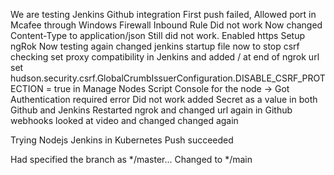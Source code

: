 We are testing Jenkins Github integration
First push failed, Allowed port in Mcafee through Windows Firewall Inbound Rule
Did not work
Now changed Content-Type to application/json
Still did not work. Enabled https
Setup ngRok Now testing again
changed jenkins startup file now to stop csrf checking
set proxy compatibility in Jenkins and added / at end of ngrok url
set hudson.security.csrf.GlobalCrumbIssuerConfiguration.DISABLE_CSRF_PROTECTION = true in Manage Nodes Script Console for the node -> Got Authentication required error
Did not work added Secret as a value in both Github and Jenkins
Restarted ngrok and changed url again in Github webhooks
looked at video and changed
changed again

Trying Nodejs Jenkins in Kubernetes
Push succeeded

Had specified the branch as */master... Changed to */main

